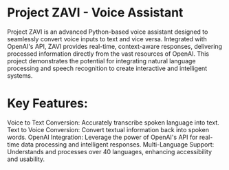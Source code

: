 # Project ZAVI - Voice Assistant
Project ZAVI is an advanced Python-based voice assistant designed to seamlessly convert voice inputs to text and vice versa. Integrated with OpenAI's API, ZAVI provides real-time, context-aware responses, delivering processed information directly from the vast resources of OpenAI. This project demonstrates the potential for integrating natural language processing and speech recognition to create interactive and intelligent systems.

# Key Features:

Voice to Text Conversion: Accurately transcribe spoken language into text.
Text to Voice Conversion: Convert textual information back into spoken words.
OpenAI Integration: Leverage the power of OpenAI's API for real-time data processing and intelligent responses.
Multi-Language Support: Understands and processes over 40 languages, enhancing accessibility and usability.

